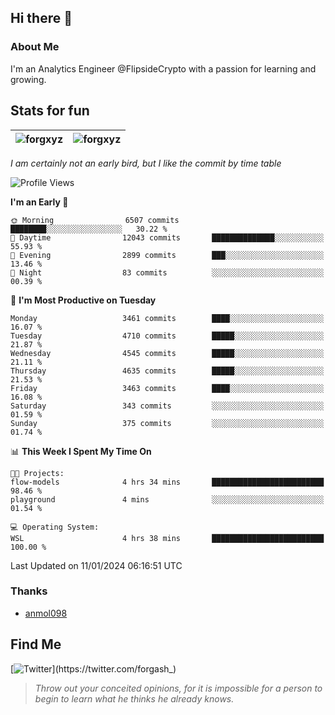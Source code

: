 ## Hi there 👋

### About Me

I'm an Analytics Engineer @FlipsideCrypto with a passion for learning and growing.
  
## Stats for fun

| <img align="center" src="https://github-readme-streak-stats.herokuapp.com/?user=forgxyz&theme=tokyonight" alt="forgxyz" /> | <img align="center" src="https://github-readme-stats.vercel.app/api?username=forgxyz&theme=tokyonight&show_icons=true" alt="forgxyz" /> |
| ------------- |------------- |

*I am certainly not an early bird, but I like the commit by time table*  

<!--START_SECTION:waka-->
![Profile Views](http://img.shields.io/badge/Profile%20Views-0-blue)

**I'm an Early 🐤** 

```text
🌞 Morning                6507 commits        ████████░░░░░░░░░░░░░░░░░   30.22 % 
🌆 Daytime                12043 commits       ██████████████░░░░░░░░░░░   55.93 % 
🌃 Evening                2899 commits        ███░░░░░░░░░░░░░░░░░░░░░░   13.46 % 
🌙 Night                  83 commits          ░░░░░░░░░░░░░░░░░░░░░░░░░   00.39 % 
```
📅 **I'm Most Productive on Tuesday** 

```text
Monday                   3461 commits        ████░░░░░░░░░░░░░░░░░░░░░   16.07 % 
Tuesday                  4710 commits        █████░░░░░░░░░░░░░░░░░░░░   21.87 % 
Wednesday                4545 commits        █████░░░░░░░░░░░░░░░░░░░░   21.11 % 
Thursday                 4635 commits        █████░░░░░░░░░░░░░░░░░░░░   21.53 % 
Friday                   3463 commits        ████░░░░░░░░░░░░░░░░░░░░░   16.08 % 
Saturday                 343 commits         ░░░░░░░░░░░░░░░░░░░░░░░░░   01.59 % 
Sunday                   375 commits         ░░░░░░░░░░░░░░░░░░░░░░░░░   01.74 % 
```


📊 **This Week I Spent My Time On** 

```text
🐱‍💻 Projects: 
flow-models              4 hrs 34 mins       █████████████████████████   98.46 % 
playground               4 mins              ░░░░░░░░░░░░░░░░░░░░░░░░░   01.54 % 

💻 Operating System: 
WSL                      4 hrs 38 mins       █████████████████████████   100.00 % 
```


 Last Updated on 11/01/2024 06:16:51 UTC
<!--END_SECTION:waka-->

### Thanks
 - [anmol098](https://github.com/anmol098/waka-readme-stats/)
  
## Find Me
[![Twitter](https://img.shields.io/twitter/url/https/twitter.com/forgash_.svg?style=social&label=Follow%20%40forgash_)](https://twitter.com/forgash_)


> *Throw out your conceited opinions, for it is impossible for a person to begin to learn what he thinks he already knows.* 
